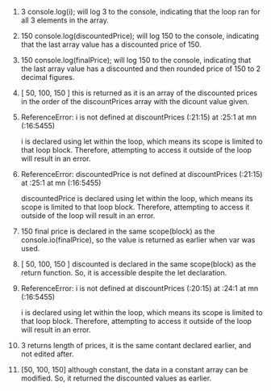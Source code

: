 1. 3
    console.log(i); will log 3 to the console, indicating that the loop ran for all 3 elements in the array. 
2. 150
    console.log(discountedPrice); will log 150 to the console, indicating that the last array value has a discounted price of 150.
3. 150
    console.log(finalPrice); will log 150 to the console, indicating that the last array value has a discounted and then rounded price of 150 to 2 decimal figures.
4. [ 50, 100, 150 ]
    this is returned as it is an array of the discounted prices in the order of the discountPrices array with the dicount value given. 
5. ReferenceError: i is not defined
    at discountPrices (<anonymous>:21:15)
    at <anonymous>:25:1
    at mn (<anonymous>:16:5455)

    i is declared using let within the loop, which means its scope is limited to that loop block. Therefore, attempting to access it outside of the loop will result in an error.
6. ReferenceError: discountedPrice is not defined
    at discountPrices (<anonymous>:21:15)
    at <anonymous>:25:1
    at mn (<anonymous>:16:5455)

    discountedPrice is declared using let within the loop, which means its scope is limited to that loop block. Therefore, attempting to access it outside of the loop will result in an error.
7. 150
    final price is declared in the same scope(block) as the console.io(finalPrice), so the value is returned as earlier when var was used.
8. [ 50, 100, 150 ]
    discounted is declared in the same scope(block) as the return function. So, it is accessible despite the let declaration.
9. ReferenceError: i is not defined
    at discountPrices (<anonymous>:20:15)
    at <anonymous>:24:1
    at mn (<anonymous>:16:5455)

     i is declared using let within the loop, which means its scope is limited to that loop block. Therefore, attempting to access it outside of the loop will result in an error.
10. 3
    returns length of prices, it is the same contant declared earlier, and not edited after.
11. [50, 100, 150]
    although constant, the data in a constant array can be modified. So, it returned the discounted values as earlier.

